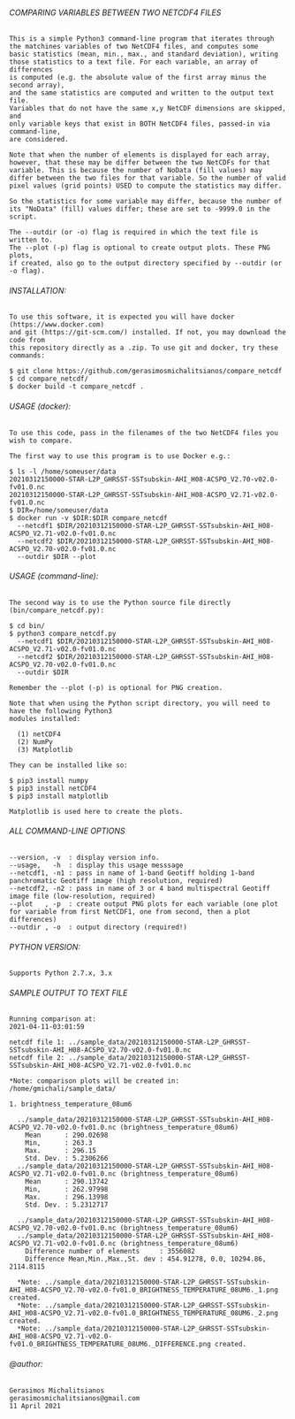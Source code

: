 ###### COMPARING VARIABLES BETWEEN TWO NETCDF4 FILES
    
    This is a simple Python3 command-line program that iterates through
    the matchines variables of two NetCDF4 files, and computes some 
    basic statistics (mean, min., max., and standard deviation), writing
    those statistics to a text file. For each variable, an array of differences 
    is computed (e.g. the absolute value of the first array minus the second array), 
    and the same statistics are computed and written to the output text file. 
    Variables that do not have the same x,y NetCDF dimensions are skipped, and 
    only variable keys that exist in BOTH NetCDF4 files, passed-in via command-line, 
    are considered.
    
    Note that when the number of elements is displayed for each array,
    however, that these may be differ between the two NetCDFs for that
    variable. This is because the number of NoData (fill values) may
    differ between the two files for that variable. So the number of valid
    pixel values (grid points) USED to compute the statistics may differ.
    
    So the statistics for some variable may differ, because the number of 
    its "NoData" (fill) values differ; these are set to -9999.0 in the script.
    
    The --outdir (or -o) flag is required in which the text file is written to.
    The --plot (-p) flag is optional to create output plots. These PNG plots, 
    if created, also go to the output directory specified by --outdir (or -o flag).
   
###### INSTALLATION:

    To use this software, it is expected you will have docker (https://www.docker.com)
    and git (https://git-scm.com/) installed. If not, you may download the code from
    this repository directly as a .zip. To use git and docker, try these commands:

    $ git clone https://github.com/gerasimosmichalitsianos/compare_netcdf
    $ cd compare_netcdf/
    $ docker build -t compare_netcdf .
     
###### USAGE (docker):
 
    To use this code, pass in the filenames of the two NetCDF4 files you wish to compare.
    
    The first way to use this program is to use Docker e.g.:

    $ ls -l /home/someuser/data
    20210312150000-STAR-L2P_GHRSST-SSTsubskin-AHI_H08-ACSPO_V2.70-v02.0-fv01.0.nc
    20210312150000-STAR-L2P_GHRSST-SSTsubskin-AHI_H08-ACSPO_V2.71-v02.0-fv01.0.nc
    $ DIR=/home/someuser/data
    $ docker run -v $DIR:$DIR compare_netcdf 
      --netcdf1 $DIR/20210312150000-STAR-L2P_GHRSST-SSTsubskin-AHI_H08-ACSPO_V2.71-v02.0-fv01.0.nc 
      --netcdf2 $DIR/20210312150000-STAR-L2P_GHRSST-SSTsubskin-AHI_H08-ACSPO_V2.70-v02.0-fv01.0.nc
      --outdir $DIR --plot

###### USAGE (command-line):

    The second way is to use the Python source file directly (bin/compare_netcdf.py):
    
    $ cd bin/
    $ python3 compare_netcdf.py
      --netcdf1 $DIR/20210312150000-STAR-L2P_GHRSST-SSTsubskin-AHI_H08-ACSPO_V2.71-v02.0-fv01.0.nc 
      --netcdf2 $DIR/20210312150000-STAR-L2P_GHRSST-SSTsubskin-AHI_H08-ACSPO_V2.70-v02.0-fv01.0.nc
      --outdir $DIR
      
    Remember the --plot (-p) is optional for PNG creation.

    Note that when using the Python script directory, you will need to have the following Python3
    modules installed: 
    
      (1) netCDF4 
      (2) NumPy 
      (3) Matplotlib
      
    They can be installed like so:
    
    $ pip3 install numpy
    $ pip3 install netCDF4 
    $ pip3 install matplotlib
    
    Matplotlib is used here to create the plots.

###### ALL COMMAND-LINE OPTIONS

    --version, -v  : display version info.
    --usage,   -h  : display this usage messsage
    --netcdf1, -n1 : pass in name of 1-band Geotiff holding 1-band panchromatic Geotiff image (high resolution, required)
    --netcdf2, -n2 : pass in name of 3 or 4 band multispectral Geotiff image file (low-resolution, required)
    --plot   , -p  : create output PNG plots for each variable (one plot for variable from first NetCDF1, one from second, then a plot differences)
    --outdir , -o  : output directory (required!)
      
###### PYTHON VERSION:
     
    Supports Python 2.7.x, 3.x
       
###### SAMPLE OUTPUT TO TEXT FILE


    Running comparison at:
    2021-04-11-03:01:59

    netcdf file 1: ../sample_data/20210312150000-STAR-L2P_GHRSST-SSTsubskin-AHI_H08-ACSPO_V2.70-v02.0-fv01.0.nc
    netcdf file 2: ../sample_data/20210312150000-STAR-L2P_GHRSST-SSTsubskin-AHI_H08-ACSPO_V2.71-v02.0-fv01.0.nc

    *Note: comparison plots will be created in: /home/gmichali/sample_data/

    1. brightness_temperature_08um6

      ../sample_data/20210312150000-STAR-L2P_GHRSST-SSTsubskin-AHI_H08-ACSPO_V2.70-v02.0-fv01.0.nc (brightness_temperature_08um6)
        Mean      : 290.02698
        Min,      : 263.3
        Max.      : 296.15
        Std. Dev. : 5.2306266
      ../sample_data/20210312150000-STAR-L2P_GHRSST-SSTsubskin-AHI_H08-ACSPO_V2.71-v02.0-fv01.0.nc (brightness_temperature_08um6)
        Mean      : 290.13742
        Min,      : 262.97998
        Max.      : 296.13998
        Std. Dev. : 5.2312717

      ../sample_data/20210312150000-STAR-L2P_GHRSST-SSTsubskin-AHI_H08-ACSPO_V2.70-v02.0-fv01.0.nc (brightness_temperature_08um6)
      ../sample_data/20210312150000-STAR-L2P_GHRSST-SSTsubskin-AHI_H08-ACSPO_V2.71-v02.0-fv01.0.nc (brightness_temperature_08um6)
        Difference number of elements     : 3556082
        Difference Mean,Min.,Max.,St. dev : 454.91278, 0.0, 10294.86, 2114.8115

      *Note: ../sample_data/20210312150000-STAR-L2P_GHRSST-SSTsubskin-AHI_H08-ACSPO_V2.70-v02.0-fv01.0_BRIGHTNESS_TEMPERATURE_08UM6._1.png created.
      *Note: ../sample_data/20210312150000-STAR-L2P_GHRSST-SSTsubskin-AHI_H08-ACSPO_V2.71-v02.0-fv01.0_BRIGHTNESS_TEMPERATURE_08UM6._2.png created.
      *Note: ../sample_data/20210312150000-STAR-L2P_GHRSST-SSTsubskin-AHI_H08-ACSPO_V2.71-v02.0-fv01.0_BRIGHTNESS_TEMPERATURE_08UM6._DIFFERENCE.png created.
      
###### @author: 

    Gerasimos Michalitsianos
    gerasimosmichalitsianos@gmail.com
    11 April 2021

